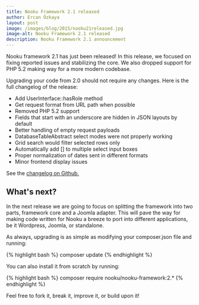 ```yaml
---
title: Nooku Framework 2.1 released
author: Ercan Özkaya
layout: post
image: /images/blog/2015/nooku21released.jpg
image-alt: Nooku Framework 2.1 released
description: Nooku Framework 2.1 announcement 
---
```


Nooku framework 2.1 has just been released! In this release, we focused on fixing reported issues and stabilizing the core. We also dropped support for PHP 5.2 making way for a more modern codebase.

<!--more-->

Upgrading your code from 2.0 should not require any changes. Here is the full changelog of the release:

* Add UserInterface::hasRole method
* Get request format from URL path when possible
* Removed PHP 5.2 support
* Fields that start with an underscore are hidden in JSON layouts by default
* Better handling of empty request payloads
* DatabaseTableAbstract select modes were not properly working
* Grid search would filter selected rows only
* Automatically add [] to multiple select input boxes
* Proper normalization of dates sent in different formats
* Minor frontend display issues

See the [changelog on Github.](https://github.com/nooku/nooku-framework/releases/tag/v2.1.0)

## What's next?

In the next release we are going to focus on splitting the framework into two parts, framework core and a Joomla adapter. This will pave the way for making code written for Nooku a breeze to port into different applications, be it Wordpress, Joomla, or standalone.

As always, upgrading is as simple as modifying your composer.json file and running:
 
{% highlight bash %}
composer update
{% endhighlight %}

You can also install it from scratch by running:

{% highlight bash %}
composer require nooku/nooku-framework:2.*
{% endhighlight %}

Feel free to fork it, break it, improve it, or build upon it!
